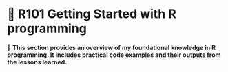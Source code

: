 # 🌻 R101 Getting Started with R programming 
**📝 This section provides an overview of my foundational knowledge in R programming. It includes practical code examples and their outputs from the lessons learned.**
